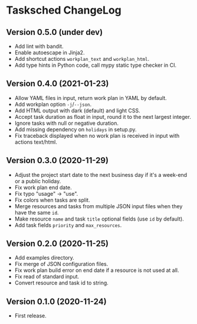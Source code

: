 # Tasksched ChangeLog

## Version 0.5.0 (under dev)

- Add lint with bandit.
- Enable autoescape in Jinja2.
- Add shortcut actions `workplan_text` and `workplan_html`.
- Add type hints in Python code, call mypy static type checker in CI.

## Version 0.4.0 (2021-01-23)

- Allow YAML files in input, return work plan in YAML by default.
- Add workplan option `-j`/`--json`.
- Add HTML output with dark (default) and light CSS.
- Accept task duration as float in input, round it to the next largest integer.
- Ignore tasks with null or negative duration.
- Add missing dependency on `holidays` in setup.py.
- Fix traceback displayed when no work plan is received in input with actions text/html.

## Version 0.3.0 (2020-11-29)

- Adjust the project start date to the next business day if it's a week-end or a public holiday.
- Fix work plan end date.
- Fix typo "usage" -> "use".
- Fix colors when tasks are split.
- Merge resources and tasks from multiple JSON input files when they have the same `id`.
- Make resource `name` and task `title` optional fields (use `id` by default).
- Add task fields `priority` and `max_resources`.

## Version 0.2.0 (2020-11-25)

- Add examples directory.
- Fix merge of JSON configuration files.
- Fix work plan build error on end date if a resource is not used at all.
- Fix read of standard input.
- Convert resource and task id to string.

## Version 0.1.0 (2020-11-24)

- First release.
